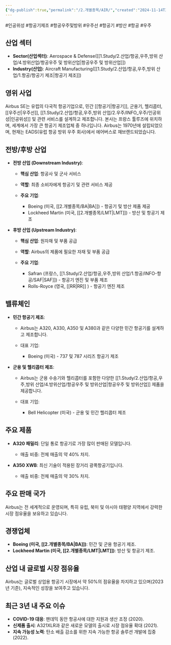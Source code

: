 ```yaml
---
{"dg-publish":true,"permalink":"/2.개별종목/AIR/","created":"2024-11-14T20:54:50.396+09:00","updated":"2025-07-29T21:37:04.270+09:00"}
---
```


#인공위성 #항공기제조 #항공우주및방위 #우주선 #항공기 #방산 #항공 #우주 

## 산업 섹터

- **Sector(산업섹터)**: Aerospace & Defense([[1.Study/2.산업/항공,우주,방위 산업/4.방위산업/항공우주 및 방위산업\|항공우주 및 방위산업]])
- **Industry(산업)**: Aircraft Manufacturing([[1.Study/2.산업/항공,우주,방위 산업/1.항공/항공기 제조\|항공기 제조]])

## 영위 사업

Airbus SE는 유럽의 다국적 항공기업으로, 민간 [[항공기\|항공기]], 군용기, 헬리콥터, [[우주선\|우주선]], [[1.Study/2.산업/항공,우주,방위 산업/2.우주/INFO_우주/인공위성\|인공위성]] 및 관련 서비스를 설계하고 제조합니다. 본사는 프랑스 툴루즈에 위치하며, 세계에서 가장 큰 항공기 제조업체 중 하나입니다. Airbus는 1970년에 설립되었으며, 현재는 EADS(유럽 항공 방위 우주 회사)에서 에어버스로 재브랜드되었습니다.

## 전방/후방 산업

- **전방 산업 (Downstream Industry)**:
    
    - **핵심 산업**: 항공사 및 군사 서비스
    - **역할**: 최종 소비자에게 항공기 및 관련 서비스 제공
    - **주요 기업**:
        
        - Boeing (미국, [[2.개별종목/BA\|BA]]) - 항공기 및 방산 제품 제공
        - Lockheed Martin (미국, [[2.개별종목/LMT\|LMT]]) - 방산 및 항공기 제조
        
    
- **후방 산업 (Upstream Industry)**:
    
    - **핵심 산업**: 원자재 및 부품 공급
    - **역할**: Airbus의 제품에 필요한 자재 및 부품 공급
    - **주요 기업**:
        
        - Safran (프랑스, [[1.Study/2.산업/항공,우주,방위 산업/1.항공/INFO-항공/SAF\|SAF]]) - 항공기 엔진 및 부품 제조
        - Rolls-Royce (영국, [[RR\|RR]] ) - 항공기 엔진 제조
        
    

## 밸류체인

- **민간 항공기 제조**:
    
    - Airbus는 A320, A330, A350 및 A380과 같은 다양한 민간 항공기를 설계하고 제조합니다.
    - 대표 기업:
        
        - Boeing (미국) - 737 및 787 시리즈 항공기 제조
        
    
- **군용 및 헬리콥터 제조**:
    
    - Airbus는 군용 수송기와 헬리콥터를 포함한 다양한 [[1.Study/2.산업/항공,우주,방위 산업/4.방위산업/항공우주 및 방위산업\|항공우주 및 방위산업]] 제품을 제공합니다.
    - 대표 기업:
        
        - Bell Helicopter (미국) - 군용 및 민간 헬리콥터 제조
        
    

## 주요 제품

- **A320 패밀리**: 단일 통로 항공기로 가장 많이 판매된 모델입니다.
    
    - 매출 비중: 전체 매출의 약 40% 차지.
    
- **A350 XWB**: 최신 기술이 적용된 장거리 광폭항공기입니다.
    
    - 매출 비중: 전체 매출의 약 30% 차지.
    

## 주요 판매 국가

Airbus는 전 세계적으로 운영되며, 특히 유럽, 북미 및 아시아 태평양 지역에서 강력한 시장 점유율을 보유하고 있습니다.

## 경쟁업체

- **Boeing (미국, [[2.개별종목/BA\|BA]])**: 민간 및 군용 항공기 제조.
- **Lockheed Martin (미국, [[2.개별종목/LMT\|LMT]])**: 방산 및 항공기 제조.

## 산업 내 글로벌 시장 점유율

Airbus는 글로벌 상업용 항공기 시장에서 약 50%의 점유율을 차지하고 있으며(2023년 기준), 지속적인 성장을 보여주고 있습니다.

## 최근 3년 내 주요 이슈

- **COVID-19 대응**: 팬데믹 동안 항공사에 대한 지원과 생산 조정 (2020).
- **신제품 출시**: A321XLR과 같은 새로운 모델의 출시로 시장 점유율 확대 (2021).
- **지속 가능성 노력**: 탄소 배출 감소를 위한 지속 가능한 항공 솔루션 개발에 집중 (2022).